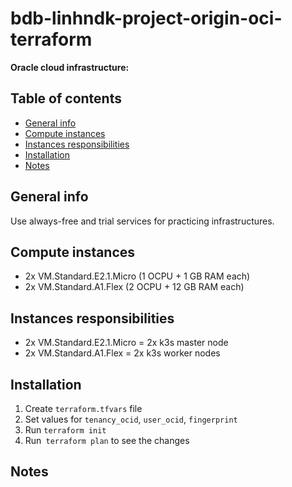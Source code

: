 # bdb-linhndk-project-origin-oci-terraform

**Oracle cloud infrastructure:**

## Table of contents

* [General info](#general-info)
* [Compute instances](#compute-instances)
* [Instances responsibilities](#instances-responsibilities)
* [Installation](#installation)
* [Notes](#notes)

## General info

Use always-free and trial services for practicing infrastructures.

## Compute instances

* 2x VM.Standard.E2.1.Micro (1 OCPU + 1 GB RAM each)
* 2x VM.Standard.A1.Flex (2 OCPU + 12 GB RAM each)

## Instances responsibilities

* 2x VM.Standard.E2.1.Micro = 2x k3s master node
* 2x VM.Standard.A1.Flex = 2x k3s worker nodes

## Installation
1. Create `terraform.tfvars` file
2. Set values for `tenancy_ocid`, `user_ocid`, `fingerprint`
3. Run `terraform init`
4. Run` terraform plan` to see the changes
## Notes
